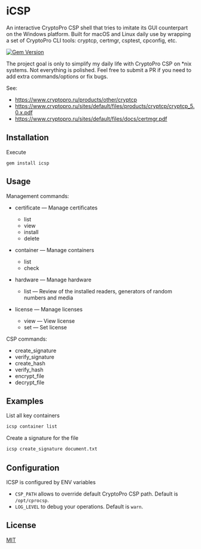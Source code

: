 # iCSP

An interactive CryptoPro CSP shell that tries to imitate its GUI counterpart on the Windows platform. 
Built for macOS and Linux daily use by wrapping a set of CryptoPro CLI tools: cryptcp, certmgr, csptest, cpconfig, etc.

[![Gem Version](https://badge.fury.io/rb/icsp.svg)](https://badge.fury.io/rb/icsp)

The project goal is only to simplify my daily life with CryptoPro CSP on *nix systems.
Not everything is polished. Feel free to submit a PR if you need to add extra commands/options or fix bugs.

See:
* https://www.cryptopro.ru/products/other/cryptcp
* https://www.cryptopro.ru/sites/default/files/products/cryptcp/cryptcp_5.0.x.pdf
* https://www.cryptopro.ru/sites/default/files/docs/certmgr.pdf

## Installation

Execute

    gem install icsp

## Usage

Management commands:

* certificate — Manage certificates
  * list
  * view
  * install
  * delete

* container — Manage containers
  * list
  * check
  
* hardware — Manage hardware
  * list — Review of the installed readers, generators of random numbers and media
  
* license — Manage licenses
  * view — View license
  * set — Set license

CSP commands:

* create_signature
* verify_signature
* create_hash
* verify_hash
* encrypt_file
* decrypt_file


## Examples

List all key containers

```bash
icsp container list
```

Create a signature for the file

```bash
icsp create_signature document.txt
```

## Configuration

ICSP is configured by ENV variables

* `CSP_PATH` allows to override default CryptoPro CSP path. Default is `/opt/cprocsp`.
* `LOG_LEVEL` to debug your operations. Default is `warn`. 

## License

[MIT](./LICENSE)
